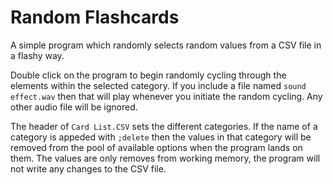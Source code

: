 # Random Flashcards

A simple program which randomly selects random values from a CSV file in a flashy way.

Double click on the program to begin randomly cycling through the elements within the selected category. If you include a file named `sound effect.wav` then that will play whenever you initiate the random cycling. Any other audio file will be ignored.

The header of `Card List.CSV` sets the different categories. If the name of a category is appeded with `;delete` then the values in that category will be removed from the pool of available options when the program lands on them. The values are only removes from working memory, the program will not write any changes to the CSV file.

